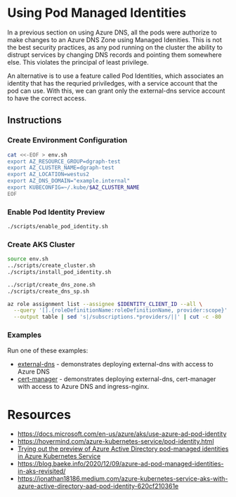 # Using Pod Managed Identities

In a previous section on using Azure DNS, all the pods were authorize to make changes to an Azure DNS Zone using Managed Idenities.  This is not the best security practices, as any pod running on the cluster the ability to distrupt services by changing DNS records and pointing them somewhere else.  This violates the principal of least privilege.  

An alternative is to use a feature called Pod Identities, which associates an identity that has the requried priviledges, with a service account that the pod can use.  With this, we can grant only the external-dns service account to have the correct access.


## Instructions

### Create Environment Configuration

```bash
cat <<-EOF > env.sh
export AZ_RESOURCE_GROUP=dgraph-test
export AZ_CLUSTER_NAME=dgraph-test
export AZ_LOCATION=westus2
export AZ_DNS_DOMAIN="example.internal"
export KUBECONFIG=~/.kube/$AZ_CLUSTER_NAME
EOF
```

### Enable Pod Identity Preview

```bash
./scripts/enable_pod_identity.sh
```

### Create AKS Cluster

```bash
source env.sh
../scripts/create_cluster.sh
./scripts/install_pod_identity.sh

../script/create_dns_zone.sh
./scripts/create_dns_sp.sh
```

```bash
az role assignment list --assignee $IDENTITY_CLIENT_ID --all \
  --query '[].{roleDefinitionName:roleDefinitionName, provider:scope}' \
  --output table | sed 's|/subscriptions.*providers/||' | cut -c -80
```

### Examples

Run one of these examples:

* [external-dns](examples/externaldns/README) - demonstrates deploying external-dns with access to Azure DNS
* [cert-manager](examples/cert-manager/README) - demonstrates deploying external-dns, cert-manager with access to Azure DNS and ingress-nginx.

# Resources

* https://docs.microsoft.com/en-us/azure/aks/use-azure-ad-pod-identity
* https://hovermind.com/azure-kubernetes-service/pod-identity.html
* [Trying out the preview of Azure Active Directory pod-managed identities in Azure Kubernetes Service](https://blog.nillsf.com/index.php/2021/01/05/trying-out-the-preview-of-azure-active-directory-pod-managed-identities-in-azure-kubernetes-service/)
* https://blog.baeke.info/2020/12/09/azure-ad-pod-managed-identities-in-aks-revisited/
* https://jonathan18186.medium.com/azure-kubernetes-service-aks-with-azure-active-directory-aad-pod-identity-620cf210361e
